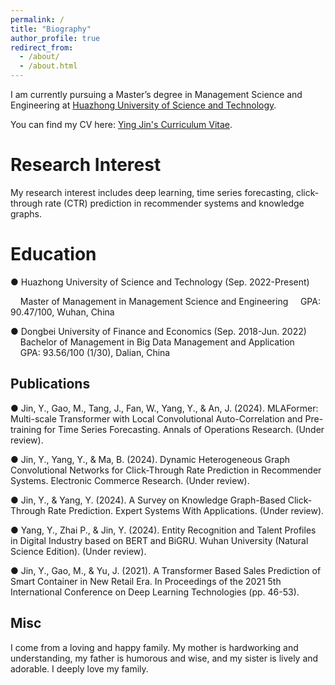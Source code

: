 ```yaml
---
permalink: /
title: "Biography"
author_profile: true
redirect_from: 
  - /about/
  - /about.html
---
```


I am currently pursuing a Master’s degree in Management Science and Engineering at [Huazhong University of Science and Technology](https://www.hust.edu.cn/). 

You can find my CV here: [Ying Jin's Curriculum Vitae](../assets/Resume.pdf).



Research Interest
======
My research interest includes deep learning, time series forecasting, click-through rate (CTR) prediction in recommender systems and knowledge graphs.

Education
======
● Huazhong University of Science and Technology (Sep. 2022-Present)         

&nbsp;&nbsp;&nbsp;&nbsp;Master of Management in Management Science and Engineering
&nbsp;&nbsp;&nbsp;&nbsp;GPA: 90.47/100, Wuhan, China

  
● Dongbei University of Finance and Economics (Sep. 2018-Jun. 2022)
&nbsp;&nbsp;&nbsp;&nbsp;Bachelor of Management in Big Data Management and Application
&nbsp;&nbsp;&nbsp;&nbsp;GPA: 93.56/100 (1/30), Dalian, China


Publications
------
● Jin, Y., Gao, M., Tang, J., Fan, W., Yang, Y., & An, J. (2024). MLAFormer: Multi-scale Transformer with Local Convolutional Auto-Correlation and Pre-training for Time Series Forecasting. Annals of Operations Research. (Under review).     

● Jin, Y., Yang, Y., & Ma, B. (2024). Dynamic Heterogeneous Graph Convolutional Networks for Click-Through Rate Prediction in Recommender Systems. Electronic Commerce Research. (Under review).       

● Jin, Y., & Yang, Y. (2024). A Survey on Knowledge Graph-Based Click-Through Rate Prediction. Expert Systems With Applications. (Under review).

● Yang, Y., Zhai P., & Jin, Y. (2024). Entity Recognition and Talent Profiles in Digital Industry based on BERT and BiGRU. Wuhan University (Natural Science Edition). (Under review).     

● Jin, Y., Gao, M., & Yu, J. (2021). A Transformer Based Sales Prediction of Smart Container in New Retail Era. In Proceedings of the 2021 5th International Conference on Deep Learning Technologies (pp. 46-53).




Misc
------
I come from a loving and happy family. My mother is hardworking and understanding, my father is humorous and wise, and my sister is lively and adorable. I deeply love my family.
